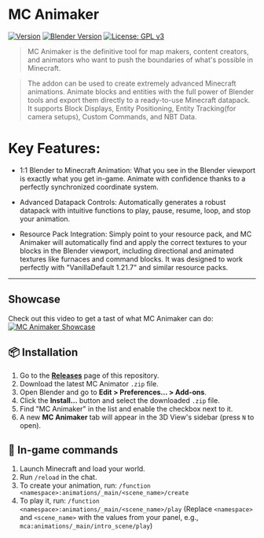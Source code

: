 # MC Animaker

[![Version](https://img.shields.io/badge/Version-1.0.0-green.svg)](https://github.com/priqnot/MC-Animaker/releases/tag/v1.0.0)
[![Blender Version](https://img.shields.io/badge/Blender-4.2+-orange.svg)](https://www.blender.org/download/)
[![License: GPL v3](https://img.shields.io/badge/License-GPLv3-blue.svg)](https://www.gnu.org/licenses/gpl-3.0)

> MC Animaker is the definitive tool for map makers, content creators, and animators who want to push the boundaries of what's possible in Minecraft.

> The addon can be used to create extremely advanced Minecraft animations. Animate blocks and entities with the full power of Blender tools and export them directly to a ready-to-use Minecraft datapack. It supports Block Displays, Entity Positioning, Entity Tracking(for camera setups), Custom Commands, and NBT Data.

# Key Features:

- 1:1 Blender to Minecraft Animation: What you see in the Blender viewport is exactly what you get in-game. Animate with confidence thanks to a perfectly synchronized coordinate system.

- Advanced Datapack Controls: Automatically generates a robust datapack with intuitive functions to play, pause, resume, loop, and stop your animation.

- Resource Pack Integration: Simply point to your resource pack, and MC Animaker will automatically find and apply the correct textures to your blocks in the Blender viewport, including directional and animated textures like furnaces and command blocks. It was designed to work perfectly with "VanillaDefault 1.21.7" and similar resource packs.
 
---

## Showcase

Check out this video to get a tast of what MC Animaker can do:
[![MC Animaker Showcase](https://img.youtube.com/vi/C-nmq5UASCU/maxresdefault.jpg)]([https://youtu.be/yUUkNl-F2ZI](https://www.youtube.com/watch?v=C-nmq5UASCU))



## 📦 Installation

1.  Go to the **[Releases](https://github.com/Priqnot/mc-animaker/releases)** page of this repository.
2.  Download the latest MC Animator `.zip` file.
3.  Open Blender and go to **Edit > Preferences... > Add-ons**.
4.  Click the **Install...** button and select the downloaded `.zip` file.
5.  Find "MC Animaker" in the list and enable the checkbox next to it.
6.  A new **MC Animaker** tab will appear in the 3D View's sidebar (press `N` to open).

## 🚀 In-game commands
1. Launch Minecraft and load your world.
2. Run `/reload` in the chat.
3. To create your animation, run: `/function <namespace>:animations/_main/<scene_name>/create`
4. To play it, run: `/function <namespace>:animations/_main/<scene_name>/play`
(Replace `<namespace>` and `<scene_name>` with the values from your panel, e.g., `mca:animations/_main/intro_scene/play`)
